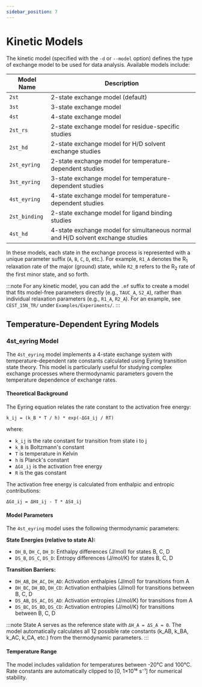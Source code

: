 ```yaml
---
sidebar_position: 7
---
```


# Kinetic Models

The kinetic model (specified with the `-d` or `--model` option) defines the type of exchange model to be used for data analysis. Available models include:

| Model Name    | Description                                                                     |
| ------------- | ------------------------------------------------------------------------------- |
| `2st`         | 2-state exchange model (default)                                                |
| `3st`         | 3-state exchange model                                                          |
| `4st`         | 4-state exchange model                                                          |
| `2st_rs`      | 2-state exchange model for residue-specific studies                             |
| `2st_hd`      | 2-state exchange model for H/D solvent exchange studies                         |
| `2st_eyring`  | 2-state exchange model for temperature-dependent studies                        |
| `3st_eyring`  | 3-state exchange model for temperature-dependent studies                        |
| `4st_eyring`  | 4-state exchange model for temperature-dependent studies                        |
| `2st_binding` | 2-state exchange model for ligand binding studies                               |
| `4st_hd`      | 4-state exchange model for simultaneous normal and H/D solvent exchange studies |

In these models, each state in the exchange process is represented with a unique parameter suffix (`A`, `B`, `C`, `D`, etc.). For example, `R1_A` denotes the R<sub>1</sub> relaxation rate of the major (ground) state, while `R2_B` refers to the R<sub>2</sub> rate of the first minor state, and so forth.

:::note
For any kinetic model, you can add the `.mf` suffix to create a model that fits model-free parameters directly (e.g., `TAUC_A`, `S2_A`), rather than individual relaxation parameters (e.g., `R1_A`, `R2_A`). For an example, see `CEST_15N_TR/` under `Examples/Experiments/`.
:::

## Temperature-Dependent Eyring Models

### 4st_eyring Model

The `4st_eyring` model implements a 4-state exchange system with temperature-dependent rate constants calculated using Eyring transition state theory. This model is particularly useful for studying complex exchange processes where thermodynamic parameters govern the temperature dependence of exchange rates.

#### Theoretical Background

The Eyring equation relates the rate constant to the activation free energy:

```
k_ij = (k_B * T / h) * exp(-ΔG‡_ij / RT)
```

where:
- `k_ij` is the rate constant for transition from state i to j
- `k_B` is Boltzmann's constant
- `T` is temperature in Kelvin
- `h` is Planck's constant
- `ΔG‡_ij` is the activation free energy
- `R` is the gas constant

The activation free energy is calculated from enthalpic and entropic contributions:

```
ΔG‡_ij = ΔH‡_ij - T * ΔS‡_ij
```

#### Model Parameters

The `4st_eyring` model uses the following thermodynamic parameters:

**State Energies (relative to state A):**
- `DH_B`, `DH_C`, `DH_D`: Enthalpy differences (J/mol) for states B, C, D
- `DS_B`, `DS_C`, `DS_D`: Entropy differences (J/mol/K) for states B, C, D

**Transition Barriers:**
- `DH_AB`, `DH_AC`, `DH_AD`: Activation enthalpies (J/mol) for transitions from A
- `DH_BC`, `DH_BD`, `DH_CD`: Activation enthalpies (J/mol) for transitions between B, C, D
- `DS_AB`, `DS_AC`, `DS_AD`: Activation entropies (J/mol/K) for transitions from A
- `DS_BC`, `DS_BD`, `DS_CD`: Activation entropies (J/mol/K) for transitions between B, C, D

:::note
State A serves as the reference state with `ΔH_A = ΔS_A = 0`. The model automatically calculates all 12 possible rate constants (k_AB, k_BA, k_AC, k_CA, etc.) from the thermodynamic parameters.
:::


#### Temperature Range

The model includes validation for temperatures between -20°C and 100°C. Rate constants are automatically clipped to [0, 1×10¹⁶ s⁻¹] for numerical stability.

